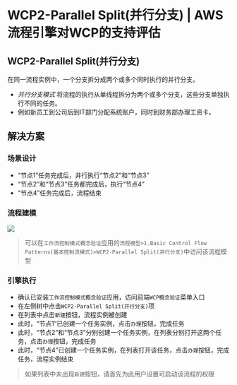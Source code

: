 # WCP2-Parallel Split(并行分支) | AWS 流程引擎对WCP的支持评估

## WCP2-Parallel Split(并行分支)

在同一流程实例中，一个分支拆分成两个或多个同时执行的并行分支。

  * _并行分支模式_ 将流程的执行从单线程拆分为两个或多个分支，这些分支单独执行不同的任务。
  * 例如新员工到公司后到IT部门分配系统账户，同时到财务部办理工资卡。

## 解决方案

### 场景设计

  * “节点1”任务完成后，并行执行“节点2”和“节点3”
  * “节点2”和“节点3”任务都完成后，执行“节点4”
  * “节点4”任务完成后，流程结束

### 流程建模

![](https://docs.awspaas.com/reference-guide/aws-paas-wcp-reference-guide/part1/wcp2-process-model.png)

> 可以在`工作流控制模式概念验证`应用的`流程模型>1.Basic Control Flow Patterns(基本控制流模式)>WCP2-Parallel Split(并行分支)`中访问该流程模型

### 引擎执行

  * 确认已安装`工作流控制模式概念验证`应用，访问前端`WCP概念验证`菜单入口
  * 在左侧树中点击`WCP2-Parallel Split(并行分支)`项
  * 在列表中点击`新建`按钮，流程实例被创建
  * 此时，“节点1”已创建一个任务实例，点击`办理`按钮，完成任务
  * 此时，“节点2”和“节点3”分别创建一个任务实例，在列表分别打开这两个任务，点击`办理`按钮，完成任务
  * 此时，“节点4”已创建一个任务实例，在列表打开该任务，点击`办理`按钮，完成任务，流程实例结束

> 如果列表中未出现`新建`按钮，请首先为此用户设置可启动该流程的权限